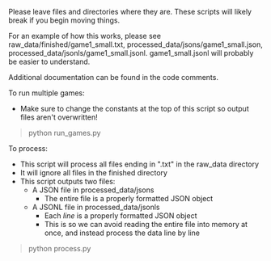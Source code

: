 Please leave files and directories where they are. These scripts will likely break if you begin moving things.

For an example of how this works, please see raw_data/finished/game1_small.txt, processed_data/jsons/game1_small.json, processed_data/jsonls/game1_small.jsonl. game1_small.jsonl will probably be easier to understand.

Additional documentation can be found in the code comments.

To run multiple games:
- Make sure to change the constants at the top of this script so output files aren't overwritten!

> python run_games.py

To process:
- This script will process all files ending in ".txt" in the raw_data directory
- It will ignore all files in the finished directory
- This script outputs two files:
    - A JSON file in processed_data/jsons
        - The entire file is a properly formatted JSON object
    - A JSONL file in processed_data/jsonls
        - Each *line* is a properly formatted JSON object
        - This is so we can avoid reading the entire file into memory at once, and instead process the data line by line
> python process.py
    